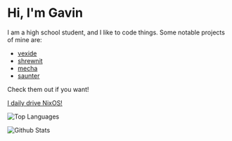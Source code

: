 # Hi, I'm Gavin

I am a high school student, and I like to code things.
Some notable projects of mine are:
- [vexide](https://vexide.dev)
- [shrewnit](https://github.com/gavin-niederman/shrewnit)
- [mecha](https://github.com/gavin-niederman/mecha)
- [saunter](https://github.com/gavin-niederman/saunter)

Check them out if you want!

[I daily drive NixOS!](https://github.com/gavin-niederman/nixfiles)

![Top Languages](https://github-readme-stats.vercel.app/api/top-langs/?username=gavin-niederman&theme=catppuccin_mocha&show_icons=true&hide_border=true&layout=compact)

![Github Stats](https://github-readme-streak-stats.herokuapp.com/?user=gavin-niederman&theme=catppuccin-mocha&hide_border=true)
